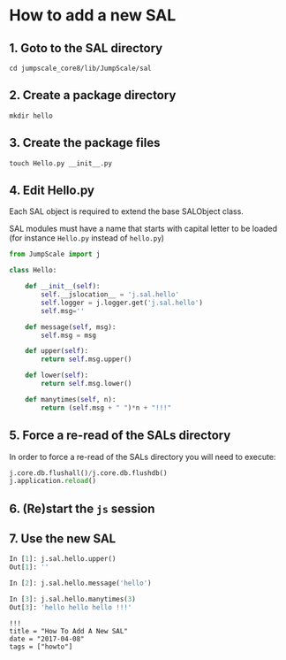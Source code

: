 # How to add a new SAL

## 1\. Goto to the SAL directory

```shell
cd jumpscale_core8/lib/JumpScale/sal
```

## 2\. Create a package directory

```shell
mkdir hello
```

## 3\. Create the package files

```shell
touch Hello.py __init__.py
```

## 4\. Edit Hello.py

Each SAL object is required to extend the base SALObject class.

SAL modules must have a name that starts with capital letter to be loaded (for instance `Hello.py` instead of `hello.py`)

```python
from JumpScale import j

class Hello:

    def __init__(self):
        self.__jslocation__ = 'j.sal.hello'
        self.logger = j.logger.get('j.sal.hello')
        self.msg=''

    def message(self, msg):
        self.msg = msg

    def upper(self):
        return self.msg.upper()

    def lower(self):
        return self.msg.lower()

    def manytimes(self, n):
        return (self.msg + " ")*n + "!!!"
```

## 5\. Force a re-read of the SALs directory

In order to force a re-read of the SALs directory you will need to execute:

```python
j.core.db.flushall()/j.core.db.flushdb()
j.application.reload()
```

## 6\. (Re)start the `js` session

## 7\. Use the new SAL

```python
In [1]: j.sal.hello.upper()
Out[1]: ''

In [2]: j.sal.hello.message('hello')

In [3]: j.sal.hello.manytimes(3)
Out[3]: 'hello hello hello !!!'
```

```
!!!
title = "How To Add A New SAL"
date = "2017-04-08"
tags = ["howto"]
```
